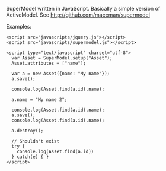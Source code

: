 

SuperModel written in JavaScript. Basically a simple version of ActiveModel.
See http://github.com/maccman/supermodel

Examples:

    <script src="javascripts/jquery.js"></script>
    <script src="javascripts/supermodel.js"></script>

    <script type="text/javascript" charset="utf-8">
      var Asset = SuperModel.setup("Asset");
      Asset.attributes = ["name"];

      var a = new Asset({name: "My name"});
      a.save();
  
      console.log(Asset.find(a.id).name);
  
      a.name = "My name 2";
  
      console.log(Asset.find(a.id).name);
      a.save();
      console.log(Asset.find(a.id).name);
  
      a.destroy();
  
      // Shouldn't exist
      try {
        console.log(Asset.find(a.id))
      } catch(e) { }
    </script>